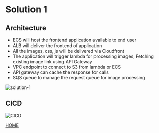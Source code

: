 # Solution 1 
## Architecture
- ECS will host the frontend application available to end user
- ALB will deliver the frontend of application
- All the images, css, js will be delivered via Cloudfront
- The application will trigger lambda for processing images, Fetching existing image link using API Gateway
- VPC endpoint to connect to S3 from lambda or ECS
- API gateway can cache the response for calls
- SQS queue to manage the request queue for image processing

![solution-1](../Solution_1.jpeg)


## CICD
![CICD](../CICD-SOLUTION_1.jpeg)


[HOME](../solution-overview )
